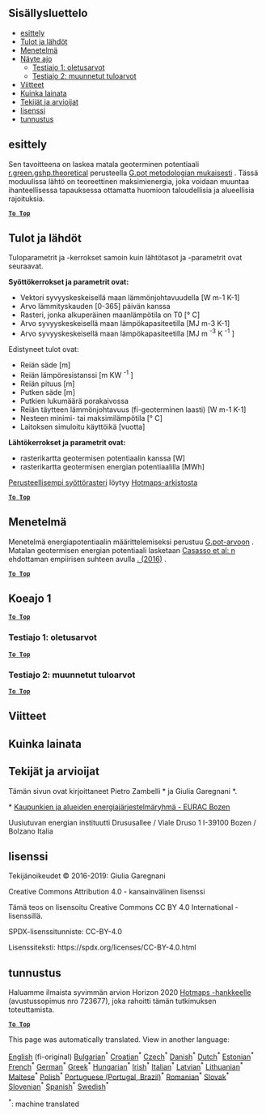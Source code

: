 <h2> Sisällysluettelo </h2><ul><li> <a href="#introduction">esittely</a> </li><li> <a href="#inputs-and-outputs">Tulot ja lähdöt</a> </li><li> <a href="#method">Menetelmä</a> </li><li> <a href="#sample-run">Näyte ajo</a> <ul><li> <a href="#test-run-1-default-input-values">Testiajo 1: oletusarvot</a> </li><li> <a href="#test-run-2-modified-input-values">Testiajo 2: muunnetut tuloarvot</a> </li></ul></li><li> <a href="#references">Viitteet</a> </li><li> <a href="#how-to-cite">Kuinka lainata</a> </li><li> <a href="#authors-and-reviewers">Tekijät ja arvioijat</a> </li><li> <a href="#license">lisenssi</a> </li><li> <a href="#acknowledgement">tunnustus</a> </li></ul><h2> esittely </h2><p> Sen tavoitteena on laskea matala geoterminen potentiaali <a href="https://grass.osgeo.org/grass76/manuals/addons/r.green.gshp.theoretical.html">r.green.gshp.theoretical</a> perusteella <a href="https://www.sciencedirect.com/science/article/pii/S0360544216303358">G.pot metodologian mukaisesti</a> . Tässä moduulissa lähtö on teoreettinen maksimienergia, joka voidaan muuntaa ihanteellisessa tapauksessa ottamatta huomioon taloudellisia ja alueellisia rajoituksia. </p><p><ins> <code><strong><a href="#table-of-contents">To Top</a></strong></code> </ins> </p><h2> Tulot ja lähdöt </h2><p> Tuloparametrit ja -kerrokset samoin kuin lähtötasot ja -parametrit ovat seuraavat. </p><p> <strong>Syöttökerrokset ja parametrit ovat:</strong> </p><ul><li> Vektori syvyyskeskeisellä maan lämmönjohtavuudella [W m-1 K-1] </li><li> Arvo lämmityskauden [0-365] päivän kanssa </li><li> Rasteri, jonka alkuperäinen maanlämpötila on T0 [° C] </li><li> Arvo syvyyskeskeisellä maan lämpökapasiteetilla [MJ m-3 K-1] </li><li> Arvo syvyyskeskeisellä maan lämpökapasiteetilla [MJ m <sup>-3</sup> K <sup>-1</sup> ] </li></ul><p> Edistyneet tulot ovat: </p><ul><li> Reiän säde [m] </li><li> Reiän lämpöresistanssi [m KW <sup>-1</sup> ] </li><li> Reiän pituus [m] </li><li> Putken säde [m] </li><li> Putkien lukumäärä porakaivossa </li><li> Reiän täytteen lämmönjohtavuus (fi-geoterminen laasti) [W m-1 K-1] </li><li> Nesteen minimi- tai maksimilämpötila [° C] </li><li> Laitoksen simuloitu käyttöikä [vuotta] </li></ul><p> <strong>Lähtökerrokset ja parametrit ovat:</strong> </p><ul><li> rasterikartta geotermisen potentiaalin kanssa [W] </li><li> rasterikartta geotermisen energian potentiaalilla [MWh] </li></ul><p> <a href="https://gitlab.com/hotmaps/potential/potential_geothermal_raster">Perusteellisempi syöttörasteri</a> löytyy <a href="https://gitlab.com/hotmaps/potential/potential_geothermal_raster">Hotmaps-arkistosta</a> </p><p><ins> <code><strong><a href="#table-of-contents">To Top</a></strong></code> </ins> </p><h2> Menetelmä </h2><p> Menetelmä energiapotentiaalin määrittelemiseksi perustuu <a href="https://www.sciencedirect.com/science/article/pii/S0360544216303358">G.pot-arvoon</a> . Matalan geotermisen energian potentiaali lasketaan <a href="https://www.sciencedirect.com/science/article/pii/S0360544216303358">Casasso et al: n</a> ehdottaman empiirisen suhteen avulla <a href="https://www.sciencedirect.com/science/article/pii/S0360544216303358">. (2016)</a> . </p><p><ins> <code><strong><a href="#table-of-contents">To Top</a></strong></code> </ins> </p><h2> Koeajo 1 </h2><p><ins> <code><strong><a href="#table-of-contents">To Top</a></strong></code> </ins> </p><h3> Testiajo 1: oletusarvot </h3><p><ins> <code><strong><a href="#table-of-contents">To Top</a></strong></code> </ins> </p><h3> Testiajo 2: muunnetut tuloarvot </h3><p><ins> <code><strong><a href="#table-of-contents">To Top</a></strong></code> </ins> </p><h2> Viitteet </h2><h2> Kuinka lainata </h2><h2> Tekijät ja arvioijat </h2><p> Tämän sivun ovat kirjoittaneet Pietro Zambelli * ja Giulia Garegnani *. </p><p> * <a href="http://www.eurac.edu/en/research/technologies/renewableenergy/researchfields/Pages/Energy-strategies-and-planning.aspx">Kaupunkien ja alueiden energiajärjestelmäryhmä - EURAC Bozen</a> </p><p> Uusiutuvan energian instituutti Drususallee / Viale Druso 1 I-39100 Bozen / Bolzano Italia </p><h2> lisenssi </h2><p> Tekijänoikeudet © 2016-2019: Giulia Garegnani </p><p> Creative Commons Attribution 4.0 - kansainvälinen lisenssi </p><p> Tämä teos on lisensoitu Creative Commons CC BY 4.0 International -lisenssillä. </p><p> SPDX-lisenssitunniste: CC-BY-4.0 </p><p> Lisenssiteksti: https://spdx.org/licenses/CC-BY-4.0.html </p><h2> tunnustus </h2><p> Haluamme ilmaista syvimmän arvion Horizon 2020 <a href="https://www.hotmaps-project.eu">Hotmaps -hankkeelle</a> (avustussopimus nro 723677), joka rahoitti tämän tutkimuksen toteuttamista. </p><p><ins> <code><strong><a href="#table-of-contents">To Top</a></strong></code> </ins> </p>

This page was automatically translated. View in another language:

[English](en-CM-Shallow-geothermal-potential) (fi-original) [Bulgarian](bg-CM-Shallow-geothermal-potential)<sup>\*</sup> [Croatian](hr-CM-Shallow-geothermal-potential)<sup>\*</sup> [Czech](cs-CM-Shallow-geothermal-potential)<sup>\*</sup> [Danish](da-CM-Shallow-geothermal-potential)<sup>\*</sup> [Dutch](nl-CM-Shallow-geothermal-potential)<sup>\*</sup> [Estonian](et-CM-Shallow-geothermal-potential)<sup>\*</sup>  [French](fr-CM-Shallow-geothermal-potential)<sup>\*</sup> [German](de-CM-Shallow-geothermal-potential)<sup>\*</sup> [Greek](el-CM-Shallow-geothermal-potential)<sup>\*</sup> [Hungarian](hu-CM-Shallow-geothermal-potential)<sup>\*</sup> [Irish](ga-CM-Shallow-geothermal-potential)<sup>\*</sup> [Italian](it-CM-Shallow-geothermal-potential)<sup>\*</sup> [Latvian](lv-CM-Shallow-geothermal-potential)<sup>\*</sup> [Lithuanian](lt-CM-Shallow-geothermal-potential)<sup>\*</sup> [Maltese](mt-CM-Shallow-geothermal-potential)<sup>\*</sup> [Polish](pl-CM-Shallow-geothermal-potential)<sup>\*</sup> [Portuguese (Portugal, Brazil)](pt-CM-Shallow-geothermal-potential)<sup>\*</sup> [Romanian](ro-CM-Shallow-geothermal-potential)<sup>\*</sup> [Slovak](sk-CM-Shallow-geothermal-potential)<sup>\*</sup> [Slovenian](sl-CM-Shallow-geothermal-potential)<sup>\*</sup> [Spanish](es-CM-Shallow-geothermal-potential)<sup>\*</sup> [Swedish](sv-CM-Shallow-geothermal-potential)<sup>\*</sup> 

<sup>\*</sup>: machine translated
